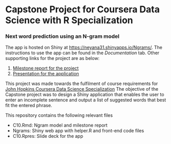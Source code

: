 # Capstone Project for Coursera Data Science with R Specialization

### Next word prediction using an N-gram model

The app is hosted on Shiny at <https://neyana31.shinyapps.io/Ngrams/>. The instructions to use the app can be found in the *Documentation* tab. Other supporting links for the project are as below:
1. [Milestone report for the project](https://srotaswati.github.io/Capstone_R/C10.html)
2. [Presentation for the application](https://srotaswati.github.io/Capstone_R/C10-rpubs.html)  


This project was made towards the fulfilment of course requirements for [John Hopkins Coursera Data Science Specialization](https://www.coursera.org/specialization/jhudatascience/1?utm_medium=listingPage) The objective of the Capstone project was to design a Shiny application that enables the user to enter an incomplete sentence and output a list of suggested words that best fit the entered phrase.

This repository contains the following relevant files
 - C10.Rmd: Ngram model and milestone report
 - Ngrams: Shiny web app with helper.R and front-end code files
 - C10.Rpres: Slide deck for the app
 
 
